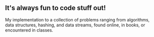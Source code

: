 ## It's always fun to code stuff out!

My implementation to a collection of problems ranging from algorithms, data structures, hashing, and data streams, found online, in books, or encountered in classes.

